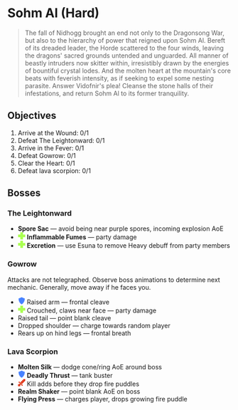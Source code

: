 # Sohm Al (Hard)

> The fall of Nidhogg brought an end not only to the Dragonsong War, but also to the hierarchy of power that reigned upon Sohm Al. Bereft of its dreaded leader, the Horde scattered to the four winds, leaving the dragons' sacred grounds untended and unguarded. All manner of beastly intruders now skitter within, irresistibly drawn by the energies of bountiful crystal lodes. And the molten heart at the mountain's core beats with feverish intensity, as if seeking to expel some nesting parasite. Answer Vidofnir's plea! Cleanse the stone halls of their infestations, and return Sohm Al to its former tranquility.

## Objectives

1. Arrive at the Wound: 0/1
2. Defeat The Leightonward: 0/1
3. Arrive in the Fever: 0/1
4. Defeat Gowrow: 0/1
5. Clear the Heart: 0/1
6. Defeat lava scorpion: 0/1

## Bosses

### The Leightonward

- **Spore Sac** — avoid being near purple spores, incoming explosion AoE
- ![](/assets/icons/role-healer.png) **Inflammable Fumes** — party damage
- ![](/assets/icons/role-healer.png) **Excretion** — use Esuna to remove Heavy debuff from party members

### Gowrow

Attacks are not telegraphed. Observe boss animations to determine next mechanic. Generally, move away if he faces you.

- ![](/assets/icons/role-tank.png) Raised arm — frontal cleave
- ![](/assets/icons/role-healer.png) Crouched, claws near face — party damage
- Raised tail — point blank cleave
- Dropped shoulder — charge towards random player
- Rears up on hind legs — frontal breath

### Lava Scorpion

- **Molten Silk** — dodge cone/ring AoE around boss
- ![](/assets/icons/role-tank.png) **Deadly Thrust** — tank buster
- ![](/assets/icons/role-dps.png) Kill adds before they drop fire puddles
- **Realm Shaker** — point blank AoE on boss
- **Flying Press** — charges player, drops growing fire puddle
